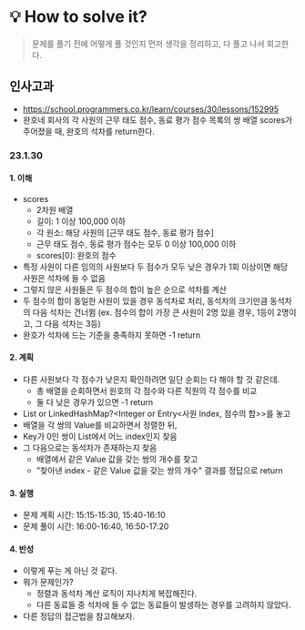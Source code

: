 # 💡 How to solve it?
> 문제를 풀기 전에 어떻게 풀 것인지 먼저 생각을 정리하고, 다 풀고 나서 회고한다.

## 인사고과

- https://school.programmers.co.kr/learn/courses/30/lessons/152995
- 완호네 회사의 각 사원의 근무 태도 점수, 동료 평가 점수 목록의 쌍 배열 scores가 주어졌을 때,
  완호의 석차를 return한다.

### 23.1.30

#### 1. 이해

- scores
  - 2차원 배열
  - 길이: 1 이상 100,000 이하
  - 각 원소: 해당 사원의 [근무 태도 점수, 동료 평가 점수]
  - 근무 태도 점수, 동료 평가 점수는 모두 0 이상 100,000 이하
  - scores[0]: 완호의 점수
- 특정 사원이 다른 임의의 사원보다 두 점수가 모두 낮은 경우가 1회 이상이면
  해당 사원은 석차에 들 수 없음
- 그렇지 않은 사원들은 두 점수의 합이 높은 순으로 석차를 계산
- 두 점수의 합이 동일한 사원이 있을 경우 동석차로 처리,
  동석차의 크기만큼 동석차의 다음 석차는 건너뜀
  (ex. 점수의 합이 가장 큰 사원이 2명 있을 경우, 1등이 2명이고, 그 다음 석차는 3등)
- 완호가 석차에 드는 기준을 충족하지 못하면 -1 return

#### 2. 계획

- 다른 사원보다 각 점수가 낮은지 확인하려면 일단 순회는 다 해야 할 것 같은데.
  - 총 배열을 순회하면서 원호의 각 점수와 다른 직원의 각 점수를 비교
  - 둘 다 낮은 경우가 있으면 -1 return
- List or LinkedHashMap?\<Integer or Entry\<사원 Index, 점수의 합\>\>를 놓고
- 배열을 각 쌍의 Value를 비교하면서 정렬한 뒤,
- Key가 0인 쌍이 List에서 어느 index인지 찾음
- 그 다음으로는 동석차가 존재하는지 찾음
  - 배열에서 같은 Value 값을 갖는 쌍의 개수를 찾고
  - "찾아낸 index - 같은 Value 값을 갖는 쌍의 개수" 결과를 정답으로 return

#### 3. 실행

- 문제 계획 시간: 15:15-15:30, 15:40-16:10
- 문제 풀이 시간: 16:00-16:40, 16:50-17:20

#### 4. 반성

- 이렇게 푸는 게 아닌 것 같다.
- 뭐가 문제인가?
  - 정렬과 동석차 계산 로직이 지나치게 복잡해진다.
  - 다른 동료들 중 석차에 들 수 없는 동료들이 발생하는 경우를 고려하지 않았다.
- 다른 정답의 접근법을 참고해보자.
